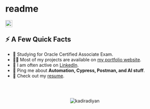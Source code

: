 # readme  

<a href="https://www.linkedin.com/in/kadiyan/">
  <img align="left" alt="Kadir Adiyan LinkedIn" width="22px" src="[https://media.licdn.com/dms/image/D4E03AQG0AsGr7GUvuQ/profile-displayphoto-shrink_200_200/0/1676158684324?e=1681948800&v=beta&t=OIuPkuiiEaZ8LtanQKE0kqgHqVKA-N49qxbgp7pn2_](https://freeiconshop.com/wp-content/uploads/edd/linkedin-flat.png)s" />
</a>

</br>

<div>
  
  
  <h2>⚡️ A Few Quick Facts</h2>
  <ul>
<!--     <li>🔭 I’m currently working on SDET <a target="_blank" href="https://spaces.qualcomm.com/">Snapdragon Spaces XR Developer Platform</a>.</li> -->
    <li>🧐 Studying for Oracle Certified Associate Exam.</li>
    <li>👨‍💻 Most of my projects are available on <a href="https://github.com/kadiradiyan">my portfolio website</a>.</li>
    <li>📝 I am often active on <a href="https://www.linkedin.com/in/kadiyan/">LinkedIn</a>.</li>
<!--     <li>📝 I regulary write articles on <a href="https:????">my blog</a>.</li> -->
    <li>💬 Ping me about <strong>Automation, Cypress, Postman, and AI stuff</strong>.</li>
    <li>📙 Check out my <a href="https://www.linkedin.com/in/kadiyan/">resume</a>.</li>
   <!-- <li>🎉 Fun Fact: I don't like .</li> -->
  </ul>
</div>

</br>
</br>

<p align="center"> <img src="https://github-readme-stats.vercel.app/api?username=kadiradiyan&show_icons=true&theme=great-gatsby" alt="kadiradiyan" />

<img width="0" src="https://visitor-badge.glitch.me/badge?page_id=kadiradiyan.kadiradiyan" />
